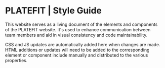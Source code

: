 # PLATEFIT | Style Guide
This website serves as a living document of the elements and components of the PLATEFIT website. It's used to enhance communication between team members and aid in visual consistency and code maintainability.

CSS and JS updates are automatically added here when changes are made. HTML additions or updates will need to be added to the corresponding element or component include manually and distributed to the various properties.
